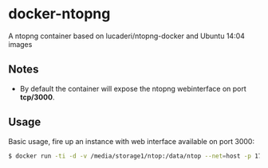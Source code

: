 # docker-ntopng

A ntopng container based on lucaderi/ntopng-docker and Ubuntu 14:04 images

## Notes
* By default the container will expose the ntopng webinterface on port **tcp/3000**.

## Usage

Basic usage, fire up an instance with web interface available on port 3000:
```bash
$ docker run -ti -d -v /media/storage1/ntop:/data/ntop --net=host -p 172.16.240.255:3000:3000 {ID}
```
